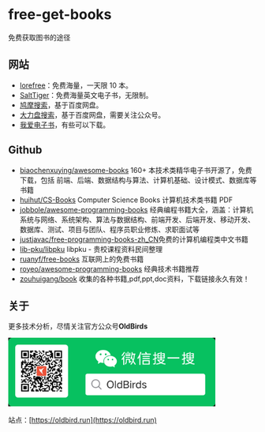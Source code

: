 # free-get-books
免费获取图书的途径

## 网站

* [lorefree](https://ebook2.lorefree.com/)：免费海量，一天限 10 本。
* [SaltTiger](https://salttiger.com/)：免费海量英文电子书，无限制。
* [鸠摩搜索](https://www.jiumodiary.com/)，基于百度网盘。
* [大力盘搜索](https://dalipan.com/)，基于百度网盘，需要关注公众号。
* [我爱电子书](https://www.52doc.com/)，有些可以下载。

## Github

* [biaochenxuying/awesome-books](https://github.com/biaochenxuying/awesome-books) 160+ 本技术类精华电子书开源了，免费下载，包括 前端、后端、数据结构与算法、计算机基础、设计模式、数据库等书籍
* [huihut/CS-Books](https://github.com/huihut/CS-Books) Computer Science Books 计算机技术类书籍 PDF
* [jobbole/awesome-programming-books](https://github.com/jobbole/awesome-programming-books) 经典编程书籍大全，涵盖：计算机系统与网络、系统架构、算法与数据结构、前端开发、后端开发、移动开发、数据库、测试、项目与团队、程序员职业修炼、求职面试等
* [justjavac/free-programming-books-zh_CN](https://github.com/justjavac/free-programming-books-zh_CN)免费的计算机编程类中文书籍
* [lib-pku/libpku](https://github.com/lib-pku/libpku) libpku - 贵校课程资料民间整理
* [ruanyf/free-books](https://github.com/ruanyf/free-books) 互联网上的免费书籍
* [royeo/awesome-programming-books](https://github.com/royeo/awesome-programming-books) 经典技术书籍推荐
* [zouhuigang/book](https://github.com/zouhuigang/book) 收集的各种书籍,pdf,ppt,doc资料，下载链接永久有效！


## 关于

更多技术分析，尽情关注官方公众号**OldBirds**

<img src="https://github.com/swiftdo/swiftdo.github.io/blob/master/wechat.png" width="420" />

站点：[https://oldbird.run](https://oldbird.run)
